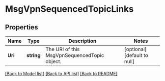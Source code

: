 # MsgVpnSequencedTopicLinks

## Properties
Name | Type | Description | Notes
------------ | ------------- | ------------- | -------------
**Uri** | **string** | The URI of this MsgVpnSequencedTopic object. | [optional] [default to null]

[[Back to Model list]](../README.md#documentation-for-models) [[Back to API list]](../README.md#documentation-for-api-endpoints) [[Back to README]](../README.md)


